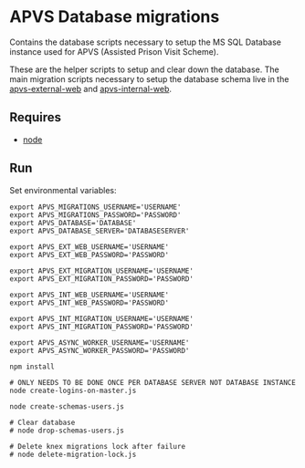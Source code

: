 # APVS Database migrations

Contains the database scripts necessary to setup the MS SQL Database instance used for APVS (Assisted Prison Visit Scheme).

These are the helper scripts to setup and clear down the database. The main migration scripts necessary to setup the database schema live in the [apvs-external-web](https://github.com/ministryofjustice/apvs-external-web.git) and [apvs-internal-web](https://github.com/ministryofjustice/apvs-internal-web.git).

## Requires

* [node](https://nodejs.org)

## Run

Set environmental variables:

```
export APVS_MIGRATIONS_USERNAME='USERNAME'
export APVS_MIGRATIONS_PASSWORD='PASSWORD'
export APVS_DATABASE='DATABASE'
export APVS_DATABASE_SERVER='DATABASESERVER'

export APVS_EXT_WEB_USERNAME='USERNAME'
export APVS_EXT_WEB_PASSWORD='PASSWORD'

export APVS_EXT_MIGRATION_USERNAME='USERNAME'
export APVS_EXT_MIGRATION_PASSWORD='PASSWORD'

export APVS_INT_WEB_USERNAME='USERNAME'
export APVS_INT_WEB_PASSWORD='PASSWORD'

export APVS_INT_MIGRATION_USERNAME='USERNAME'
export APVS_INT_MIGRATION_PASSWORD='PASSWORD'

export APVS_ASYNC_WORKER_USERNAME='USERNAME'
export APVS_ASYNC_WORKER_PASSWORD='PASSWORD'

npm install

# ONLY NEEDS TO BE DONE ONCE PER DATABASE SERVER NOT DATABASE INSTANCE
node create-logins-on-master.js

node create-schemas-users.js

# Clear database
# node drop-schemas-users.js

# Delete knex migrations lock after failure
# node delete-migration-lock.js
```